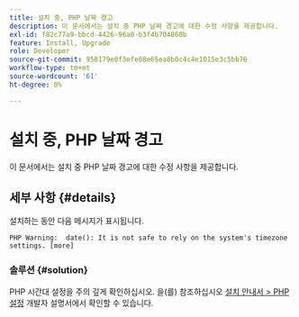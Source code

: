 ```yaml
---
title: 설치 중, PHP 날짜 경고
description: 이 문서에서는 설치 중 PHP 날짜 경고에 대한 수정 사항을 제공합니다.
exl-id: f82c77a9-bbcd-4426-96a0-b3f4b704860b
feature: Install, Upgrade
role: Developer
source-git-commit: 958179e0f3efe08e65ea8b0c4c4e1015e3c5bb76
workflow-type: tm+mt
source-wordcount: '61'
ht-degree: 0%

---
```


# 설치 중, PHP 날짜 경고

이 문서에서는 설치 중 PHP 날짜 경고에 대한 수정 사항을 제공합니다.

## 세부 사항 {#details}

설치하는 동안 다음 메시지가 표시됩니다.

```text
PHP Warning:  date(): It is not safe to rely on the system's timezone settings. [more]
```

### 솔루션 {#solution}

PHP 시간대 설정을 주의 깊게 확인하십시오. 을(를) 참조하십시오 [설치 안내서 > PHP 설정](https://devdocs.magento.com/guides/v2.3/install-gde/prereq/php-settings.html) 개발자 설명서에서 확인할 수 있습니다.

